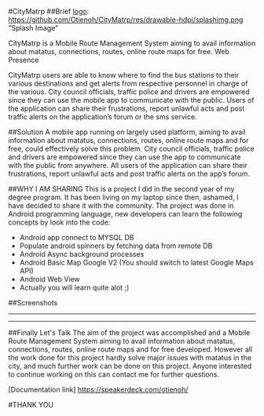#CityMatrp 
##Brief
[logo]: https://github.com/Otienoh/CityMatrp/res/drawable-hdpi/splashimg.png "Splash Image"

CityMatrp is a Mobile Route Management System aiming to avail information about matatus, connections, routes, online route maps for free. 
Web Presence

CityMatrp users are able to know where to find the bus stations to their various destinations and get alerts from respective personnel in charge of the various. City council officials, traffic police and drivers are empowered since they can use the mobile app to communicate with the public. Users of the application can share their frustrations, report unlawful acts and post traffic alerts on the application’s forum or the sms service.

##Solution
A mobile app running on largely used platform, aiming to avail information about matatus, connections, routes, online route maps and for free, could effectively solve this problem. City council officials, traffic police and drivers are empowered since they can use the app to communicate with the public from anywhere. All users of the application can share their frustrations, report unlawful acts and post traffic alerts on the app’s forum.

##WHY I AM SHARING
This is a project I did in the second year of my degree program. It has been living on my laptop since then, ashamed, I have decided to share it with the community. The project was done in Android programming language, new developers can learn the following concepts by look into the code:
* Android app connect to MYSQL DB
* Populate android spinners by fetching data from remote DB
* Android Async background processes
* Android Basic Map Google V2 (You should switch to latest Google Maps API)
* Android Web View
* Actually you will learn quite alot ;)

##Screenshots
___
[logo]: https://github.com/Otienoh/CityMatrp/screenshots/Matatu_route_search.png "Matatu route search"
[logo]: https://github.com/Otienoh/CityMatrp/screenshots/Route_director_login.png "Route director login"
[logo]: https://github.com/Otienoh/CityMatrp/screenshots/administrator_dashboard.png "administrator dashboard"
___

##Finally Let's Talk
The aim of the project was accomplished and a Mobile Route Management System aiming to avail information about matatus, connections, routes, online route maps and for free developed. However all the work done for this project hardly solve major issues with matatus in the city, and much further work can be done on this project. Anyone interested to continue working on this can contact me [](otienojulie@gmail.com) for further questions.

[Documentation link] https://speakerdeck.com/otienoh/

#THANK YOU 